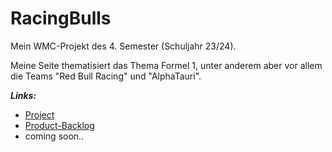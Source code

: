 # RacingBulls

Mein WMC-Projekt des 4. Semester (Schuljahr 23/24). 

Meine Seite thematisiert das Thema Formel 1, unter anderem aber vor allem die Teams "Red Bull Racing" und "AlphaTauri".

***Links:***
- [Project](https://github.com/schodi/RacingBulls/blob/main/Mini-Proposal.pdf)
- [Product-Backlog](https://github.com/schodi/RacingBulls/blob/main/Product-Backlog.md)
- coming soon..
